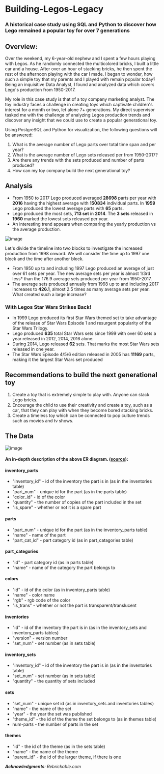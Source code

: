 # Building-Legos-Legacy
### A historical case study using SQL and Python to discover how Lego remained a popular toy for over 7 generations

## Overview:
Over the weekend, my 6-year-old nephew and I spent a few hours playing with Legos. As he randomly connected the multicolored bricks, I built a little car and a house. After over an hour of stacking bricks, he then spent the rest of the afternoon playing with the car I made. I began to wonder, how such a simple toy that my parents and I played with remain popular today? Being an inquisitive Data Analyst, I found and analyzed data which covers Lego's production from 1950-2017.

My role in this case study is that of a toy company marketing analyst. The toy industry faces a challenge in creating toys which captivate children's interest for a month or two, let alone 7+ generations. My direct supervisor tasked me with the challenge of analyzing Legos production trends and discover any insight that we could use to create a popular generational toy.  

Using PostgreSQL and Python for visualization, the following questions will be answered:

1. What is the average number of Lego parts over total time span and per year?
2. What is the average number of Lego sets released per from 1950-2017?
3. Are there any trends with the sets produced and number of parts produced?
4. How can my toy company build the next generational toy?

## Analysis
- From 1950 to 2017 Lego produced averaged **28698** parts per year with **2016** having the highest average with **150834** individual parts. In **1959** Lego produced the lowest average parts with **65** parts.
- Lego produced the most sets, **713 set** in **2014**. The **3 sets** released in **1960** marked the lowest sets released per year.
- An interesting trend appears when comparing the yearly production vs the average production.

![image](https://github.com/bhammy27/Building_Legos_Legacy/assets/154477061/f94578e9-02a6-4b00-bc0b-a1654fe79b1e)


Let's divide the timeline into two blocks to investigate the increased production from 1998 onward. We will consider the time up to 1997 one block and the time after another block.
- From 1950 up to and including 1997 Lego produced an average of just over 61 sets per year. The new average sets per year is almost 1/3rd less* than the 176.9 average sets produced per year from 1950-2017.
- The average sets produced annually from 1998 up to and including 2017 increases to **426.1**, almost 2.5 times as many average sets per year. What created such a large increase?

### With Legos Star Wars Strikes Back!
- In 1999 Lego produced its first Star Wars themed set to take advantage of the release of Star Wars Episode 1 and resurgent popularity of the Star Wars Trilogy.
- Lego produced **635** total Star Wars sets since 1999 with over 60 sets a year released in 2012, 2014, 2016 alone. 
- During 2014, Lego released **62** sets. That marks the most Star Wars sets released in one year.  
- The Star Wars Episode 4/5/6 edition released in 2005 has **11169** parts, making it the largest Star Wars set produced

## Recommendations to build the next generational toy
1. Create a toy that is extremely simple to play with. Anyone can stack Lego bricks.
2. Encourage the child to use their creativity and create a toy, such as a car, that they can play with when they become bored stacking bricks.
3. Create a timeless toy which can be connected to pop culture trends such as movies and tv shows.

## The Data

![image](https://github.com/bhammy27/Building_Legos_Legacy/assets/154477061/40e9920f-361a-4f6d-b70a-b78d034e7b21)


#### An in-depth description of the above ER diagram. ([source](https://rebrickable.com/downloads)):

#### inventory_parts
- "inventory_id" - id of the inventory the part is in (as in the inventories table)
- "part_num" - unique id for the part (as in the parts table)
- "color_id" - id of the color
- "quantity" - the number of copies of the part included in the set
- "is_spare" - whether or not it is a spare part

#### parts
- "part_num" - unique id for the part (as in the inventory_parts table)
- "name" - name of the part
- "part_cat_id" - part category id (as in part_catagories table)

#### part_categories
- "id" - part category id (as in parts table)
- "name" - name of the category the part belongs to

#### colors
- "id" - id of the color (as in inventory_parts table)
- "name" - color name
- "rgb" - rgb code of the color
- "is_trans" - whether or not the part is transparent/translucent

#### inventories
- "id" - id of the inventory the part is in (as in the inventory_sets and inventory_parts tables)
- "version" - version number
- "set_num" - set number (as in sets table)

#### inventory_sets
- "inventory_id" - id of the inventory the part is in (as in the inventories table)
- "set_num" - set number (as in sets table)
- "quantity" - the quantity of sets included

#### sets
- "set_num" - unique set id (as in inventory_sets and inventories tables)
- "name" - the name of the set
- "year" - the year the set was published
- "theme_id" - the id of the theme the set belongs to (as in themes table)
- num-parts - the number of parts in the set

#### themes
- "id" - the id of the theme (as in the sets table)
- "name" - the name of the theme
- "parent_id" - the id of the larger theme, if there is one


***Acknowledgments**: Rebrickable.com*
